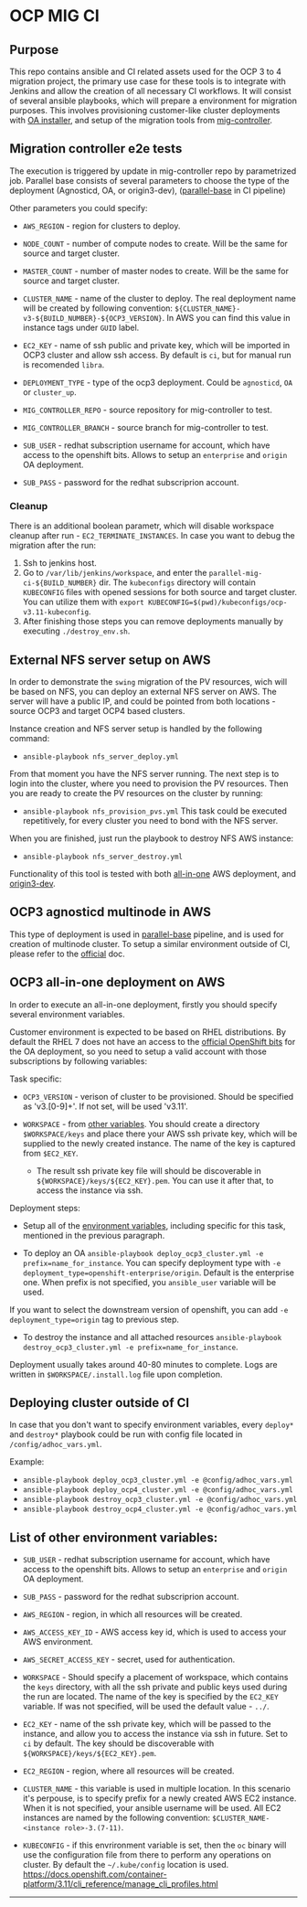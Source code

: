 
# OCP MIG CI

## Purpose

This repo contains ansible and CI related assets used for the OCP 3 to 4 migration project, the primary use case for these tools is to integrate with Jenkins and allow the creation of all necessary CI workflows. It will consist of several ansible playbooks, which will prepare a environment for migration purposes. This involves provisioning customer-like cluster deployments with [OA installer](https://github.com/openshift/openshift-ansible), and setup of the migration tools from [mig-controller](https://github.com/fusor/mig-controller).

## Migration controller e2e tests

The execution is triggered by update in mig-controller repo by parametrized job. Parallel base consists of several parameters to choose the type of the deployment (Agnosticd, OA, or origin3-dev), ([parallel-base](https://github.com/fusor/mig-ci/blob/master/pipeline/parallel-base.groovy) in CI pipeline)

Other parameters you could specify:

- `AWS_REGION` - region for clusters to deploy.

- `NODE_COUNT` - number of compute nodes to create. Will be the same for source and target cluster.

- `MASTER_COUNT` - number of master nodes to create. Will be the same for source and target cluster.

- `CLUSTER_NAME` - name of the cluster to deploy. The real deployment name will be created by following convention: `${CLUSTER_NAME}-v3-${BUILD_NUMBER}-${OCP3_VERSION}`. In AWS you can find this value in instance tags under `GUID` label.

- `EC2_KEY` - name of ssh public and private key, which will be imported in OCP3 cluster and allow ssh access. By default is `ci`, but for manual run is recomended `libra`.

- `DEPLOYMENT_TYPE` - type of the ocp3 deployment. Could be `agnosticd`, `OA` or `cluster_up`.

- `MIG_CONTROLLER_REPO` - source repository for mig-controller to test.

- `MIG_CONTROLLER_BRANCH` - source branch for mig-controller to test.

- `SUB_USER` - redhat subscription username for account, which have access to the openshift bits. Allows to setup an `enterprise` and `origin` OA deployment.

- `SUB_PASS` - password for the redhat subscriprion account.

### Cleanup

There is an additional boolean parametr, which will disable workspace cleanup after run - `EC2_TERMINATE_INSTANCES`. In case you want to debug the migration after the run:

1) Ssh to jenkins host.
2) Go to `/var/lib/jenkins/workspace`, and enter the `parallel-mig-ci-${BUILD_NUMBER}` dir. The `kubeconfigs` directory will contain `KUBECONFIG` files with opened sessions for both source and target cluster. You can utilize them with `export KUBECONFIG=$(pwd)/kubeconfigs/ocp-v3.11-kubeconfig`.
3) After finishing those steps you can remove deployments manually by executing `./destroy_env.sh`.

## External NFS server setup on AWS

In order to demonstrate the `swing` migration of the PV resources, wich will be based on NFS, you can deploy an external NFS server on AWS. The server will have a public IP, and could be pointed from both locations - source OCP3 and target OCP4 based clusters.

Instance creation and NFS server setup is handled by the following command:
- `ansible-playbook nfs_server_deploy.yml`

From that moment you have the NFS server running. The next step is to login into the cluster, where you need to provision the PV resources. Then you are ready to create the PV resources on the cluster by running:
- `ansible-playbook nfs_provision_pvs.yml`
This task could be executed repetitively, for every cluster you need to bond with the NFS server.

When you are finished, just run the playbook to destroy NFS AWS instance:
- `ansible-playbook nfs_server_destroy.yml`

Functionality of this tool is tested with both [all-in-one](https://github.com/fusor/mig-ci#ocp3-all-in-one-deployment-on-aws) AWS deployment, and [origin3-dev](https://github.com/fusor/origin3-dev/).

## OCP3 agnosticd multinode in AWS

This type of deployment is used in [parallel-base](https://github.com/fusor/mig-ci/blob/master/pipeline/parallel-base.groovy) pipeline, and is used for creation of multinode cluster. To setup a similar environment outside of CI, please refer to the [official](https://github.com/redhat-cop/agnosticd) doc.

## OCP3 all-in-one deployment on AWS

In order to execute an all-in-one deployment, firstly you should specify several environment variables.

Customer environment is expected to be based on RHEL distributions. By default the RHEL 7 does not have an access to the [official OpenShift bits](https://docs.openshift.com/enterprise/3.0/install_config/install/prerequisites.html#software-prerequisites) for the OA deployment, so you need to setup a valid account with those subscriptions by following variables:

Task specific:

- `OCP3_VERSION` - verison of cluster to be provisioned. Should be specified as 'v3\.[0-9]+'. If not set, will be used 'v3.11'.

- `WORKSPACE` - from [other variables](https://github.com/fusor/mig-ci#list-of-other-environment-variables). You should create a directory `$WORKSPACE/keys` and place there your AWS ssh private key, which will be supplied to the newly created instance. The name of the key is captured from `$EC2_KEY`.
  - The result ssh private key file will should be discoverable in `${WORKSPACE}/keys/${EC2_KEY}.pem`. You can use it after that, to access the instance via ssh.

Deployment steps:

- Setup all of the [environment variables](https://github.com/fusor/mig-ci#list-of-other-environment-variables), including specific for this task, mentioned in the previous paragraph.

- To deploy an OA `ansible-playbook deploy_ocp3_cluster.yml -e prefix=name_for_instance`. You can specify deployment type with `-e deployment_type=openshift-enterprise/origin`. Default is the enterprise one. When prefix is not specified, you `ansible_user` variable will be used.

If you want to select the downstream version of openshift, you can add `-e deployment_type=origin` tag to previous step.

- To destroy the instance and all attached resources `ansible-playbook destroy_ocp3_cluster.yml -e prefix=name_for_instance`.

Deployment usually takes around 40-80 minutes to complete. Logs are written in `$WORKSPACE/.install.log` file upon completion.

## Deploying cluster outside of CI

In case that you don't want to specify environment variables, every `deploy*` and `destroy*` playbook could be run with config file located in `/config/adhoc_vars.yml`.

Example:

- `ansible-playbook deploy_ocp3_cluster.yml -e @config/adhoc_vars.yml`
- `ansible-playbook deploy_ocp4_cluster.yml -e @config/adhoc_vars.yml`
- `ansible-playbook destroy_ocp3_cluster.yml -e @config/adhoc_vars.yml`
- `ansible-playbook destroy_ocp4_cluster.yml -e @config/adhoc_vars.yml`

## List of other environment variables:

- `SUB_USER` - redhat subscription username for account, which have access to the openshift bits. Allows to setup an `enterprise` and `origin` OA deployment.

- `SUB_PASS` - password for the redhat subscriprion account.

- `AWS_REGION` - region, in which all resources will be created.

- `AWS_ACCESS_KEY_ID` - AWS access key id, which is used to access your AWS environment.

- `AWS_SECRET_ACCESS_KEY` - secret, used for authentication.

- `WORKSPACE` - Should specify a placement of workspace, which contains the `keys` directory, with all the ssh private and public keys used during the run are located. The name of the key is specified by the `EC2_KEY` variable. If was not specified, will be used the default value - `../`.

- `EC2_KEY` - name of the ssh private key, which will be passed to the instance, and allow you to access the instance via ssh in future. Set to `ci` by default. The key should be discoverable with `${WORKSPACE}/keys/${EC2_KEY}.pem`.

- `EC2_REGION` - region, where all resources will be created.

- `CLUSTER_NAME` - this variable is used in multiple location. In this scenario it's perpouse, is to specify prefix for a newly created AWS EC2 instance. When it is not specified, your ansible username will be used. All EC2 instances are named by the following convention: `$CLUSTER_NAME-<instance role>-3.(7-11)`.

- `KUBECONFIG` - if this envrironment variable is set, then the `oc` binary will use the configuration file from there to perform any operations on cluster. By default the `~/.kube/config` location is used. https://docs.openshift.com/container-platform/3.11/cli_reference/manage_cli_profiles.html

- - - -
